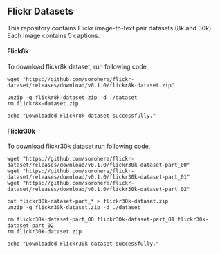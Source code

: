 ## Flickr Datasets

This repository contains Flickr image-to-text pair datasets (8k and 30k). Each image contains 5 captions.

#### Flick8k
To download flickr8k dataset, run following code,

```shell
wget "https://github.com/sorohere/flickr-dataset/releases/download/v0.1.0/flickr8k-dataset.zip"

unzip -q flickr8k-dataset.zip -d ./dataset
rm flickr8k-dataset.zip

echo "Downloaded Flickr8k dataset successfully."
```

#### Flickr30k
To download flickr30k dataset run following code,

```shell
wget "https://github.com/sorohere/flickr-dataset/releases/download/v0.1.0/flickr30k-dataset-part_00"
wget "https://github.com/sorohere/flickr-dataset/releases/download/v0.1.0/flickr30k-dataset-part_01"
wget "https://github.com/sorohere/flickr-dataset/releases/download/v0.1.0/flickr30k-dataset-part_02"

cat flickr30k-dataset-part_* > flickr30k-dataset.zip
unzip -q flickr30k-dataset.zip -d ./dataset

rm flickr30k-dataset-part_00 flickr30k-dataset-part_01 flickr30k-dataset-part_02
rm flickr30k-dataset.zip

echo "Downloaded Flickr30k dataset successfully."
```
